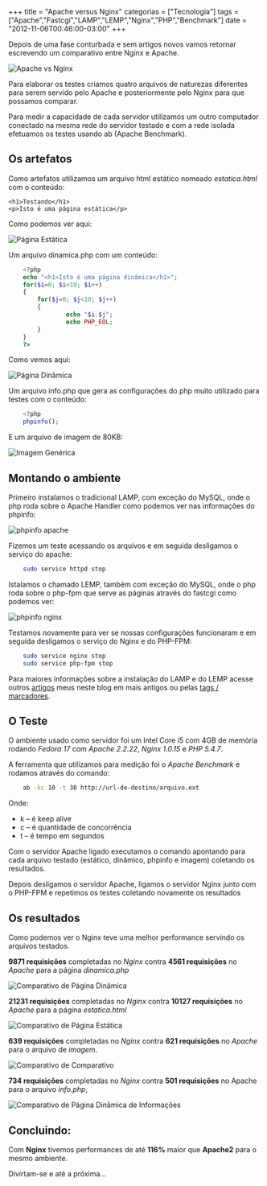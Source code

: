 +++
title = "Apache versus Nginx"
categorias = ["Tecnologia"]
tags = ["Apache","Fastcgi","LAMP","LEMP","Nginx","PHP","Benchmark"]
date = "2012-11-06T00:46:00-03:00"
+++

Depois de uma fase conturbada e sem artigos novos vamos retornar
escrevendo um comparativo entre Nginx e Apache.

<img class="img-responsive img-thumbnail" title="Apache vs Nginx" alt="Apache vs Nginx" src='/assets/images/apache_vs_nginx.png' />

Para elaborar os testes criamos quatro arquivos de naturezas diferentes para
serem servido pelo Apache e posteriormente pelo Nginx para que
possamos comparar.

<!--continua-->

Para medir a capacidade de cada servidor utilizamos um outro computador
conectado na mesma rede do servidor testado e com a rede isolada
efetuamos os testes usando ab (Apache Benchmark).

## Os artefatos

Como artefatos utilizamos um arquivo html estático nomeado
*estatica.html* com o conteúdo:

    <h1>Testando</h1>
    <p>Isto é uma página estática</p>

Como podemos ver aqui:

<img class="img-responsive img-thumbnail" title="Página Estática" alt="Página Estática" src='/assets/images/apache-estatica.png' />

Um arquivo dinamica.php com um conteúdo:

~~~ php
    <?php
    echo "<h1>Isto é uma página dinâmica</h1>";
    for($i=0; $i<10; $i++)
    {
        for($j=0; $j<10; $j++)
        {
                echo "$i.$j";
                echo PHP_EOL;
        }
    }
    ?>
~~~

Como vemos aqui:

<img class="img-responsive img-thumbnail" title="Página Dinâmica" alt="Página Dinâmica" src='/assets/images/apache-dinamica.png' />

Um arquivo info.php que gera as configurações do php muito utilizado para
testes com o conteúdo:

~~~ php
    <?php
    phpinfo();
~~~

E um arquivo de imagem de 80KB:

<img class="img-responsive img-thumbnail" title="Imagem Genérica" alt="Imagem Genérica" src='/assets/images/imagem.jpg' />

## Montando o ambiente

Primeiro instalamos o tradicional LAMP, com exceção do MySQL, onde o
php roda sobre o Apache Handler como podemos ver nas informações do phpinfo:

<img class="img-responsive img-thumbnail" title="phpinfo apache" alt="phpinfo apache" src='/assets/images/info-apache.png' />

Fizemos um teste acessando os arquivos e em seguida desligamos o
serviço do apache:

~~~ bash
    sudo service httpd stop
~~~

Istalamos o chamado LEMP, também com exceção do MySQL, onde o php roda
sobre o php-fpm que serve as páginas através do fastcgi como podemos ver:

<img class="img-responsive img-thumbnail" title="phpinfo nginx" alt="phpinfo nginx" src='/assets/images/nginx-info.png' />

Testamos novamente para ver se nossas configurações funcionaram e em
seguida desligamos o serviço do Nginx e do PHP-FPM:

~~~ bash
    sudo service nginx stop
    sudo service php-fpm stop
~~~

Para maiores informações sobre a instalação do LAMP e do LEMP
acesse outros [artigos](/index.html) 
meus neste blog em mais antigos ou pelas [tags / marcadores](/categorias/tecnologia).

## O Teste
O ambiente usado como servidor foi um Intel Core i5 com 4GB de memória
rodando *Fedora 17* com *Apache 2.2.22*, *Nginx 1.0.15* e *PHP 5.4.7*.

A ferramenta que utilizamos para medição foi o *Apache Benchmark*
e rodamos através do comando:

~~~ bash
    ab -kc 10 -t 30 http://url-de-destino/arquivo.ext
~~~

Onde:

- k – é keep alive
- c – é quantidade de concorrência
- t – é tempo em segundos

Com o servidor Apache ligado executamos o comando apontando para
cada arquivo testado (estático, dinâmico, phpinfo e imagem)
coletando os resultados.

Depois desligamos o servidor Apache, ligamos o servidor Nginx
junto com o PHP-FPM e repetimos os testes coletando novamente
os resultados

## Os resultados

Como podemos ver o Nginx teve uma melhor performance
servindo os arquivos testados.

**9871 requisições** completadas no *Nginx* contra **4561 requisições**
no *Apache* para a página *dinamica.php*

<img class="img-responsive img-thumbnail" title="Comparativo de Página Dinâmica" alt="Comparativo de Página Dinâmica" src='/assets/images/comp-dinamica.png' />

**21231 requisições** completadas no *Nginx* contra **10127 requisições** no
*Apache* para a página *estatica.html*

<img class="img-responsive img-thumbnail" title="Comparativo de Página Estática" alt="Comparativo de Página Estática" src='/assets/images/comp-estatica.png' />

**639 requisições** completadas no *Nginx* contra **621 requisições** no
*Apache* para o arquivo de *imagem*.

<img class="img-responsive img-thumbnail" title="Comparativo de Comparativo" alt="Comparativo de Comparativo" src='/assets/images/comp-imagem.png' />

**734 requisições** completadas no *Nginx* contra **501 requisições** no
Apache para o arquivo *info.php*,

<img class="img-responsive img-thumbnail" title="Comparativo de Página Dinâmica de Informações" alt="Comparativo de Página Dinâmica de Informações" src='/assets/images/comp-info.png' />

## Concluindo:
Com **Nginx** tivemos performances de até **116%** maior que **Apache2** para
o mesmo ambiente.

Divirtam-se e até a próxima...
